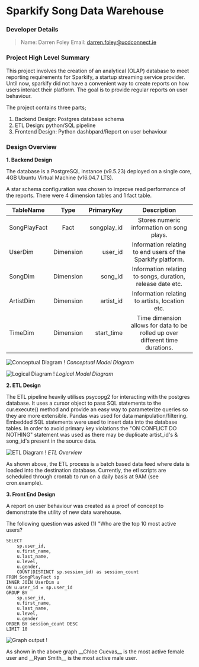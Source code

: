 # Sparkify Song Data Warehouse

### Developer Details

> Name: Darren Foley
> Email: <darren.foley@ucdconnect.ie>


### Project High Level Summary

<p>This project involves the creation of an analytical (OLAP) database to meet reporting requirements for Sparkify, a startup streaming service provider. Until now, sparkify did not have a convenient way to create reports on how users interact their platform. The goal is to provide regular reports on user behaviour. 
    
The project contains three parts;
</p>

1. Backend Design: Postgres database schema
2. ETL Design: python/SQL pipeline
3. Frontend Design: Python dashbpard/Report on user behaviour




### Design Overview

**1. Backend Design**

<p>The database is a PostgreSQL instance (v9.5.23) deployed on a single core, 4GB Ubuntu Virtual Machine (v16.04.7 LTS).</p>

<p>A star schema configuration was chosen to improve read performance of the reports. There were 4 dimension tables and 1 fact table.</p>


| TableName    | Type        | PrimaryKey  | Description                                                                   |
|--------------|:-----------:|------------:|:-----------------------------------------------------------------------------:|
| SongPlayFact | Fact        | songplay_id | Stores numeric information on song plays.                                     |
| UserDim      | Dimension   | user_id     | Information relating to end users of the Sparkify platform.                   |
| SongDim      | Dimension   | song_id     | Information relating to songs, duration, release date etc.                    |
| ArtistDim    | Dimension   | artist_id   | Information relating to artists, location etc.                                |
| TimeDim      | Dimension   | start_time  | Time dimension allows for data to be rolled up over different time durations. |





![ Conceptual Diagram !](/home/workspace/images/conceptual.PNG)
*Conceptual Model Diagram*




![ Logical Diagram !](/home/workspace/images/logical.png)
*Logical Model Diagram*



**2. ETL Design**

<p>The ETL pipeline heavily utilises psycopg2 for interacting with the postgres database. It uses a cursor object to pass SQL statements to the cur.execute() method and provide an easy way to parameterize queries so they are more extensible. Pandas was used for data manipulation/filtering. Embedded SQL statements were used to insert data into the database tables. In order to avoid primary key violations the "ON CONFLICT DO NOTHING" statement was used as there may be duplicate artist_id's & song_id's present in the source data.</p>


![ ETL Diagram !](/home/workspace/images/etl_design.png)
*ETL Overview*

<p>As shown above, the ETL process is a batch based data feed where data is loaded into the destination database. Currently, the etl scripts are scheduled through crontab to run on a daily basis at 9AM (see cron.example).</p>





**3. Front End Design**

<p>A report on user behaviour was created as a proof of concept to demonstrate the utility of new data warehouse.</p>

<p>The following question was asked (1) "Who are the top 10 most active users?</p>

```
SELECT
    sp.user_id,
    u.first_name,
    u.last_name,
    u.level,
    u.gender,
    COUNT(DISTINCT sp.session_id) as session_count
FROM SongPlayFact sp
INNER JOIN UserDim u
ON u.user_id = sp.user_id
GROUP BY 
    sp.user_id,
    u.first_name,
    u.last_name,
    u.level,
    u.gender
ORDER BY session_count DESC
LIMIT 10
```

![ Graph output !](/home/workspace/images/top_10_users.png)


<p>As shown in the above graph __Chloe Cuevas__ is the most active female user and __Ryan Smith__ is the most active male user.</p>